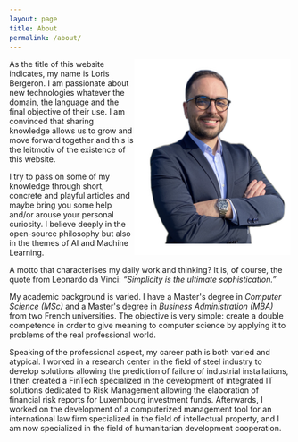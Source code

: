```yaml
---
layout: page
title: About
permalink: /about/
---
```


<img style="float: right;" src="/assets/pictures/profile.png" 
    alt="profile.png" width="280" height="350">

As the title of this website indicates, my name is Loris Bergeron. I am passionate about new technologies whatever the domain, the language and the final objective of their use. 
I am convinced that sharing knowledge allows us to grow and move forward together and this is the leitmotiv of the existence of this website. 

I try to pass on some of my knowledge through short, concrete and playful articles and maybe bring you some help and/or arouse your personal curiosity. I believe deeply in the open-source philosophy but also in the themes of AI and Machine Learning.

A motto that characterises my daily work and thinking? It is, of course, the quote from Leonardo da Vinci: *&#8220;Simplicity is the ultimate sophistication.&#8221;*

My academic background is varied. I have a Master's degree in *Computer Science (MSc)* and a Master's degree in *Business Administration (MBA)* from two French universities. The objective is very simple: create a double competence in order to give meaning to computer science by applying it to problems of the real professional world. 

Speaking of the professional aspect, my career path is both varied and atypical. I worked in a research center in the field of steel industry to develop solutions allowing the prediction of failure of industrial installations, I then created a FinTech specialized in the development of integrated IT solutions dedicated to Risk Management allowing the elaboration of financial risk reports for Luxembourg investment funds. 
Afterwards, I worked on the development of a computerized management tool for an international law firm specialized in the field of intellectual property, and I am now specialized in the field of humanitarian development cooperation.